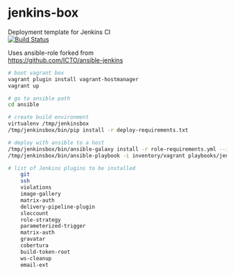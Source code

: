 jenkins-box 
===========
Deployment template for Jenkins CI  
[![Build Status](https://travis-ci.org/salvadormrf/jenkins-box.svg?branch=master)](https://travis-ci.org/salvadormrf/jenkins-box)

Uses ansible-role forked from  
https://github.com/ICTO/ansible-jenkins


```bash
# boot vagrant box
vagrant plugin install vagrant-hostmanager
vagrant up

# go to ansible path
cd ansible

# create build environment
virtualenv /tmp/jenkinsbox
/tmp/jenkinsbox/bin/pip install -r deploy-requirements.txt

# deploy with ansible to a host
/tmp/jenkinsbox/bin/ansible-galaxy install -r role-requirements.yml --ignore-errors
/tmp/jenkinsbox/bin/ansible-playbook -i inventory/vagrant playbooks/jenkins.yml  -vvvv
```

```bash
# list of Jenkins plugins to be installed
	git
	ssh
	violations
	image-gallery
	matrix-auth
	delivery-pipeline-plugin
	sloccount
	role-strategy
	parameterized-trigger
	matrix-auth
	gravatar
	cobertura
	build-token-root
	ws-cleanup
	email-ext
```